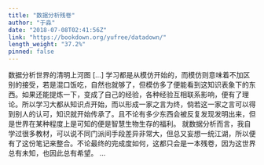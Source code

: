 ```yaml
---
title: "数据分析残卷"
author: "于淼"
date: "2018-07-08T02:41:56Z"
link: "https://bookdown.org/yufree/datadown/"
length_weight: "37.2%"
pinned: false
---
```


数据分析世界的清明上河图 [...] 学习都是从模仿开始的，而模仿则意味着不加区别的接受，若是混口饭吃，自然也就够了，但模仿多了便能看到这知识表象下的东西。如果还能提炼一下，变成了自己的经验，各种经验互相联系影响，便有了理论。所以学习大都从知识点开始，而以形成一家之言为终，倘若这一家之言可以得到别人的认可，知识就开始传承了。且不论有多少东西会被反复发现发明出来，但是世界在某种程度上是可知的便是智慧生物生存的福利。 就数据分析而言，我自学过很多教材，可以说不同门派间手段差异非常大，但总又妄想一统江湖，所以便有了这份笔记来整合。不论最终的完成度如何，这都只会是一本残卷，因为这世界总有未知，也因此总有希望。 ...
